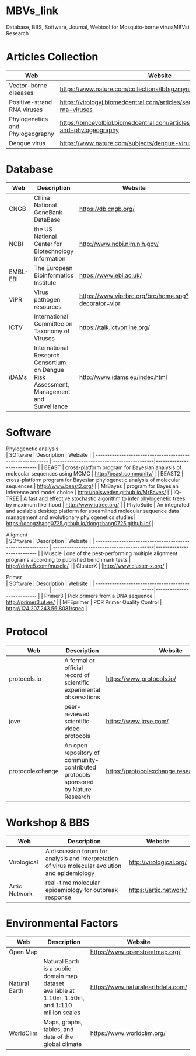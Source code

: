 # MBVs_link
Database, BBS, Software, Journal, Webtool for Mosquito-borne virus(MBVs) Research

# Articles Collection
| Web                                                                     | Website                                                  |
| ------------------------------------------------------------------------|--------------------------------------------------------- |
| Vector-borne diseases  |                                                             https://www.nature.com/collections/lbfsgzmyns |
| Positive-strand RNA viruses |                    https://virologyj.biomedcentral.com/articles/sections/positive-strand-rna-viruses |
| Phylogenetics and Phylogeography |        https://bmcevolbiol.biomedcentral.com/articles/sections/phylogenetics-and-phylogeography |
| Dengue virus |                                                                        https://www.nature.com/subjects/dengue-virus |

# Database
| Web                | Description                                                                      | Website                    |
| ------------------ | ---------------------------------------------------------------------------------|--------------------------- |
| CNGB               | China National GeneBank DataBase |                                                       https://db.cngb.org/ |
| NCBI               | the US National Center for Biotechnology Information |                           http://www.ncbi.nlm.nih.gov/ |
| EMBL-EBI           | The European Bioinformatics Institute |                                                https://www.ebi.ac.uk/ |
| ViPR               | Virus pathogen resources |                                https://www.viprbrc.org/brc/home.spg?decorator=vipr |
| ICTV               | International Committee on Taxonomy of Viruses |                                 https://talk.ictvonline.org/ |
| iDAMs   | International Research Consortium on Dengue Risk Assessment, Management and Surveillance |http://www.idams.eu/index.html |


# Software
 Phylogenetic analysis                                                                                                                 
| SOftware               | Description                                                                      | Website                    |
| ---------------------------------------------------------- | -------------------------------------------|--------------------------- |
| BEAST                | cross-platform program for Bayesian analysis of molecular sequences using MCMC   | http://beast.community/    |
| BEAST2               | cross-platform program for Bayesian phylogenetic analysis of molecular sequences | http://www.beast2.org/     |
| MrBayes              | program for Bayesian inference and model choice                       | http://nbisweden.github.io/MrBayes/   |
| IQ-TREE       | A fast and effective stochastic algorithm to infer phylogenetic trees by maximum likelihood | http://www.iqtree.org/ |
| PhyloSuite | An integrated and scalable desktop platform for streamlined molecular sequence data management and evolutionary phylogenetics studies| https://dongzhang0725.github.io/dongzhang0725.github.io/ |
  
  Aligment                                                                                                                              
| SOftware             | Description                                                                      | Website                    |
| ---------------------------------------------------------- | -------------------------------------------|--------------------------- |
| Muscle   | one of the best-performing multiple alignment programs according to published benchmark tests | http://drive5.com/muscle/ |
| ClusterX   |                                                                                             |http://www.cluster-x.org/  |

  Primer                                                                                                                                 
| SOftware             | Description                                                                      | Website                    |
| ---------------------------------------------------------- | -------------------------------------------|--------------------------- |
| Primer3              | Pick primers from a DNA sequence                                            |           http://primer3.ut.ee/ |
| MFEprimer            | PCR Primer Quality Control                                                  | http://124.207.243.56:8081/spec |

# Protocol
| Web                | Description                                                                      | Website                    |
| -------------------------------------------------------- | -------------------------------------------|--------------------------- |
| protocols.io     | A formal or official record of scientific experimental observations                | https://www.protocols.io/  |
| jove             |  peer-reviewed scientific video protocols                                          | https://www.jove.com/      |
| protocolexchange | An open repository of community-contributed protocols sponsored by Nature Research | https://protocolexchange.researchsquare.com/ |


# Workshop & BBS
| Web                | Description                                                                      | Website                    |
| -------------------------------------------------------- | -------------------------------------------|--------------------------- |
|Virological|A discussion forum for analysis and interpretation of virus molecular evolution and epidemiology| http://virological.org/ |
| Artic Network | real-time molecular epidemiology for outbreak response |                                    https://artic.network/ |

# Environmental Factors
| Web                | Description                                                                      | Website                    |
| -------------------------------------------------------- | -------------------------------------------|--------------------------- |
| Open Map |  | https://www.openstreetmap.org/ |
| Natural Earth | Natural Earth is a public domain map dataset available at 1:10m, 1:50m, and 1:110 million scales | https://www.naturalearthdata.com/ |
| WorldClim | Maps, graphs, tables, and data of the global climate | https://www.worldclim.org/ |



